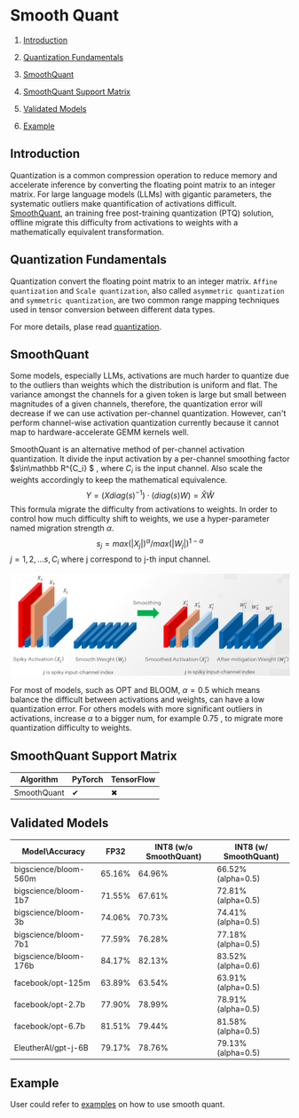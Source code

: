 # Smooth Quant

1. [Introduction](#Introduction)

2. [Quantization Fundamentals](#Quantization-Fundamentals)
3. [SmoothQuant](#SmoothQuant)
4. [SmoothQuant Support Matrix](#SmoothQuant-Support-Matrix)
5. [Validated Models](#Validated-Models)
6. [Example](#Example)



## Introduction

Quantization is a common compression operation to reduce memory and accelerate inference by converting the floating point matrix to an integer matrix. For large language models (LLMs) with gigantic parameters, the systematic outliers make quantification of activations difficult.  [SmoothQuant](https://arxiv.org/abs/2211.10438), an training free post-training quantization (PTQ) solution, offline migrate this difficulty from activations to weights with a mathematically equivalent transformation.

## Quantization Fundamentals

Quantization convert the floating point matrix to an integer matrix.  `Affine quantization` and `Scale quantization`, also called `asymmetric quantization` and `symmetric quantization`, are two common range mapping techniques used in tensor conversion between different data types.

For more details, plase read [quantization](quantization.md).
## SmoothQuant

Some models, especially LLMs, activations are much harder to quantize due to the outliers than weights which the distribution is uniform and flat. The variance amongst the channels for a given token is large but small between magnitudes of a given channels, therefore, the quantization error will decrease if we can use activation per-channel quantization. However, can't perform channel-wise activation quantization currently because it cannot map to hardware-accelerate GEMM kernels well.

SmoothQuant is an alternative method of per-channel activation quantization. It divide the input activation by a per-channel smoothing factor $s\in\mathbb R^{C_i} $ , where $C_i$ is the input channel. Also scale the weights accordingly to keep the mathematical equivalence.
$$
Y = (Xdiag(s)^{-1})\cdot(diag(s)W) = \hat{X}\hat{W}
$$
This formula migrate the difficulty from activations to weights. In order to control how much difficulty shift to weights, we use a hyper-parameter named migration strength $\alpha$. 
$$
s_j = max(|X_j|)^\alpha / max(|W_j|)^{1-\alpha}
$$
$j = 1, 2, ...s, C_i$ where j correspond to j-th input channel.

![](./imgs/smoothquant.png)

For most of models, such as OPT and BLOOM, $\alpha = 0.5$ which means balance the difficult between activations and weights, can have a low quantization error. For others models with more significant outliers in activations, increase $\alpha$ to a bigger num, for example 0.75 ,  to migrate more quantization difficulty to weights.

## SmoothQuant Support Matrix

| **Algorithm** | **PyTorch** | **TensorFlow** |
| ------------- | ----------- | -------------- |
| SmoothQuant   | ✔           | ✖              |

## Validated Models

| Model\Accuracy        | FP32   | INT8 (w/o SmoothQuant) | INT8 (w/ SmoothQuant) |
| --------------------- | ------ | ---------------------- | --------------------- |
| bigscience/bloom-560m | 65.16% | 64.96%                 | 66.52% (alpha=0.5)    |
| bigscience/bloom-1b7  | 71.55% | 67.61%                 | 72.81% (alpha=0.5)    |
| bigscience/bloom-3b   | 74.06% | 70.73%                 | 74.41% (alpha=0.5)    |
| bigscience/bloom-7b1  | 77.59% | 76.28%                 | 77.18% (alpha=0.5)    |
| bigscience/bloom-176b | 84.17% | 82.13%                 | 83.52% (alpha=0.6)    |
| facebook/opt-125m     | 63.89% | 63.54%                 | 63.91% (alpha=0.5)    |
| facebook/opt-2.7b     | 77.90% | 78.99%                 | 78.91% (alpha=0.5)    |
| facebook/opt-6.7b     | 81.51% | 79.44%                 | 81.58% (alpha=0.5)    |
| EleutherAI/gpt-j-6B   | 79.17% | 78.76%                 | 79.13% (alpha=0.5)    |

## Example

User could refer to [examples](https://github.com/intel/neural-compressor/blob/master/examples/pytorch/nlp/huggingface_models/language-modeling/quantization/ptq_static/ipex/smooth_quant/eval_lambada.py) on how to use smooth quant.